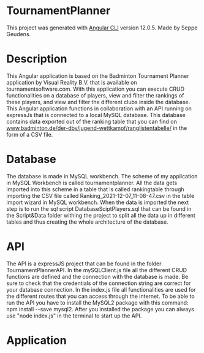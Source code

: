 # TournamentPlanner

This project was generated with [Angular CLI](https://github.com/angular/angular-cli) version 12.0.5.
Made by Seppe Geudens.

# Description

This Angular application is based on the Badminton Tournament Planner application by Visual Reality B.V. that is available on tournamentsoftware.com. With this application you can execute CRUD functionalities on a database of players, view and filter the rankings of these players, and view and filter the different clubs inside the database. This Angular application functions in collaboration with an API running on expressJs that is connected to a local MySQL database. This database contains data exported out of the ranking table that you can find on www.badminton.de/der-dbv/jugend-wettkampf/ranglistentabelle/ in the form of a CSV file.

# Database
The database is made in MySQL workbench. The scheme of my application in MySQL Workbench is called tournamentplanner. All the data gets imported into this scheme in a table that is called rankingtable through importing the CSV file called Ranking_2021-12-07_11-08-47.csv in the table import wizard in MySQL workbench. When the data is imported the next step is to run the sql script DatabaseSciptPlayers.sql that can be found in the Script&Data folder withing the project to split all the data up in different tables and thus creating the whole architecture of the database.  

# API

The API is a expressJS project that can be found in the folder TournamentPlannerAPI. In the mySQLClient.js file all the different CRUD functions are defined and the connection with the database is made. Be sure to check that the credentials of the connection string are correct for your database connection. In the index.js file all functionalities are used for the different routes that you can access through the internet. To be able to run the API you have to install the MySQL2 package with this command: npm install --save mysql2. After you installed the package you can always use "node index.js" in the terminal to start up the API. 


# Application
